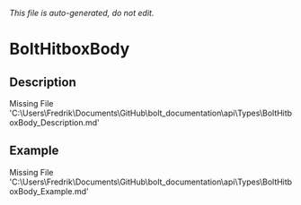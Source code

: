 *This file is auto-generated, do not edit.*

# BoltHitboxBody
## Description
Missing File 'C:\Users\Fredrik\Documents\GitHub\bolt_documentation\api\Types\BoltHitboxBody_Description.md'
## Example
Missing File 'C:\Users\Fredrik\Documents\GitHub\bolt_documentation\api\Types\BoltHitboxBody_Example.md'
